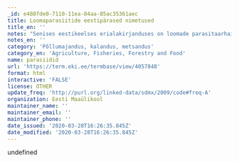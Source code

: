 ```yaml
---
_id: e488fde0-7110-11ea-84aa-85ac35361aec
title: Loomaparasiitide eestipärased nimetused
title_en: ''
notes: "Senises eestikeelses erialakirjanduses on loomade parasitaarhaiguste tekitajaid nimetatud erinevalt. Väga sageli aga eestipärane nimetus hoopiski puudub ja läbi tuleb ajada ladinakeelse terminiga. Käesolev eestipärane parasitoloogiline oskussõnavara on esmakordne katse esitada sellealane terminisõnastik. Terminisõnastiku on koostanud EMÜ emeriitprofessor Toivo Järvis, sõnavara loomisel on aktiivselt osalenud Enn Ernits, Anu Hindikainen ja Ülle Sihver. Ilma kindla ühtse oskussõnavarata ei saa olla täpset mõtlemist ega üksteisest arusaamist. Eestipärased oskussõnad tuleb kasutusele võtta nii õppe-, teadus- kui ka ainekirjanduses.\r\nKokku: 345 terminit\r\nKeeled: la, et"
notes_en: ''
category: 'Põllumajandus, kalandus, metsandus'
category_en: 'Agriculture, Fisheries, Forestry and Food'
name: parasiidid
url: 'https://term.eki.ee/termbase/view/4057848'
format: html
interactive: 'FALSE'
license: OTHER
update_freq: 'http://purl.org/linked-data/sdmx/2009/code#freq-A'
organization: Eesti Maaülikool
maintainer_name: ''
maintainer_email: ''
maintainer_phone: ''
date_issued: '2020-03-28T16:26:35.845Z'
date_modified: '2020-03-28T16:26:35.845Z'
---
```

undefined
